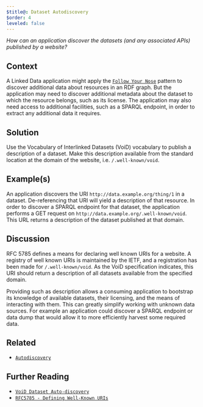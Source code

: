```yaml
---
$title@: Dataset Autodiscovery
$order: 4
leveled: false
---
```


*How can an application discover the datasets (and any associated APIs) published by a website?*

## Context

A Linked Data application might apply the [`Follow Your Nose`](../chapter-6/primary-topic-autodiscovery) pattern to discover additional data about resources in an RDF graph. But the application may need to discover additional metadata about the dataset to which the resource belongs, such as its license. The application may also need access to additional facilities, such as a SPARQL endpoint, in order to extract any additional data it requires.

## Solution

Use the Vocabulary of Interlinked Datasets (VoiD) vocabulary to publish a description of a dataset. Make this description available from the standard location at the domain of the website, i.e. `/.well-known/void`.

## Example(s)

An application discovers the URI `http://data.example.org/thing/1` in a dataset. De-referencing that URI will yield a description of that resource. In order to discover a SPARQL endpoint for that dataset, the application performs a GET request on `http://data.example.org/.well-known/void`. This URL returns a description of the dataset published at that domain.

## Discussion

RFC 5785 defines a means for declaring well known URIs for a website. A registry of well known URIs is maintained by the IETF, and a registration has been made for `/.well-known/void`. As the VoiD specification indicates, this URI should return a description of all datasets available from the specified domain.

Providing such as description allows a consuming application to bootstrap its knowledge of available datasets, their licensing, and the means of interacting with them. This can greatly simplify working with unknown data sources. For example an application could discover a SPARQL endpoint or data dump that would allow it to more efficiently harvest some required data.

## Related

- [`Autodiscovery`](../chapter-4/autodiscovery)

## Further Reading

- [`VoiD Dataset Auto-discovery`](<#>)
- [`RFC5785 - Defining Well-Known URIs`](https://datatracker.ietf.org/doc/html/rfc5785)
